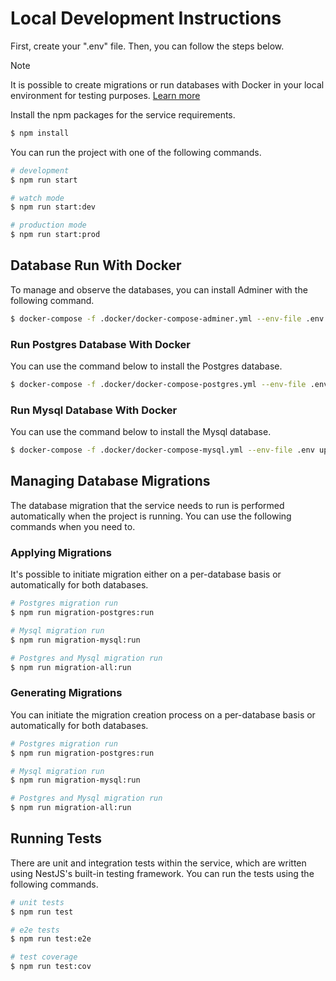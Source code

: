 # Local Development Instructions

First, create your ".env" file. Then, you can follow the steps below.

> [!NOTE]  
> It is possible to create migrations or run databases with Docker in your local environment for testing purposes. [Learn more](#database-run-with-docker)

Install the npm packages for the service requirements.

```bash
$ npm install
```

You can run the project with one of the following commands.

```bash
# development
$ npm run start

# watch mode
$ npm run start:dev

# production mode
$ npm run start:prod
```

## Database Run With Docker

To manage and observe the databases, you can install Adminer with the following command.

```bash
$ docker-compose -f .docker/docker-compose-adminer.yml --env-file .env up -d
```

### Run Postgres Database With Docker

You can use the command below to install the Postgres database.

```bash
$ docker-compose -f .docker/docker-compose-postgres.yml --env-file .env up -d
```

### Run Mysql Database With Docker

You can use the command below to install the Mysql database.

```bash
$ docker-compose -f .docker/docker-compose-mysql.yml --env-file .env up -d
```

## Managing Database Migrations

The database migration that the service needs to run is performed automatically when the project is running. You can use the following commands when you need to.

### Applying Migrations

It's possible to initiate migration either on a per-database basis or automatically for both databases.

```bash
# Postgres migration run
$ npm run migration-postgres:run

# Mysql migration run
$ npm run migration-mysql:run

# Postgres and Mysql migration run
$ npm run migration-all:run
```

### Generating Migrations

You can initiate the migration creation process on a per-database basis or automatically for both databases.

```bash
# Postgres migration run
$ npm run migration-postgres:run

# Mysql migration run
$ npm run migration-mysql:run

# Postgres and Mysql migration run
$ npm run migration-all:run
```

## Running Tests

There are unit and integration tests within the service, which are written using NestJS's built-in testing framework. You can run the tests using the following commands.

```bash
# unit tests
$ npm run test

# e2e tests
$ npm run test:e2e

# test coverage
$ npm run test:cov
```
